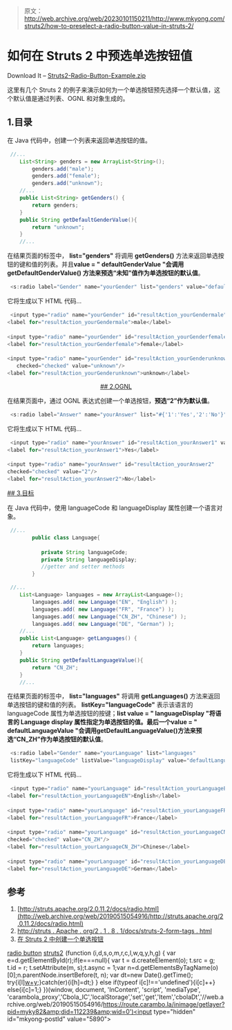 > 原文：<http://web.archive.org/web/20230101150211/http://www.mkyong.com/struts2/how-to-preselect-a-radio-button-value-in-struts-2/>

# 如何在 Struts 2 中预选单选按钮值

Download It – [Struts2-Radio-Button-Example.zip](http://web.archive.org/web/20190515054916/http://www.mkyong.com/wp-content/uploads/2010/06/Struts2-Radio-Button-Example.zip)

这里有几个 Struts 2 的例子来演示如何为一个单选按钮预先选择一个默认值，这个默认值是通过列表、OGNL 和对象生成的。

## 1.目录

在 Java 代码中，创建一个列表来返回单选按钮的值。

```java
 //...
	List<String> genders = new ArrayList<String>();
		genders.add("male");
		genders.add("female");
		genders.add("unknown");
	//...
	public List<String> getGenders() {
		return genders;
	}
	public String getDefaultGenderValue(){
		return "unknown";
	}
	//... 
```

在结果页面的<radio>标签中， **list="genders"** 将调用 **getGenders()** 方法来返回单选按钮的键和值的列表。并且**value = " defaultGenderValue "**会调用 **getDefaultGenderValue()** 方法来**预选“未知”值作为单选按钮的默认值**。</radio>

```java
 <s:radio label="Gender" name="yourGender" list="genders" value="defaultGenderValue" /> 
```

它将生成以下 HTML 代码…

```java
 <input type="radio" name="yourGender" id="resultAction_yourGendermale" value="male"/>
<label for="resultAction_yourGendermale">male</label> 

<input type="radio" name="yourGender" id="resultAction_yourGenderfemale" value="female"/>
<label for="resultAction_yourGenderfemale">female</label> 

<input type="radio" name="yourGender" id="resultAction_yourGenderunknown" 
   checked="checked" value="unknown"/>
<label for="resultAction_yourGenderunknown">unknown</label> 
```

 <ins class="adsbygoogle" style="display:block; text-align:center;" data-ad-format="fluid" data-ad-layout="in-article" data-ad-client="ca-pub-2836379775501347" data-ad-slot="6894224149">## 2.OGNL

在结果页面中，通过 OGNL 表达式创建一个单选按钮，**预选“2”作为默认值**。

```java
 <s:radio label="Answer" name="yourAnswer" list="#{'1':'Yes','2':'No'}" value="2" /> 
```

它将生成以下 HTML 代码…

```java
 <input type="radio" name="yourAnswer" id="resultAction_yourAnswer1" value="1"/>
<label for="resultAction_yourAnswer1">Yes</label> 

<input type="radio" name="yourAnswer" id="resultAction_yourAnswer2" 
checked="checked" value="2"/>
<label for="resultAction_yourAnswer2">No</label> 
```

 <ins class="adsbygoogle" style="display:block" data-ad-client="ca-pub-2836379775501347" data-ad-slot="8821506761" data-ad-format="auto" data-ad-region="mkyongregion">## 3.目标

在 Java 代码中，使用 languageCode 和 languageDisplay 属性创建一个语言对象。

```java
 //...
        public class Language{

	       private String languageCode;
	       private String languageDisplay;
	       //getter and setter methods
        } 
```

```java
 //...
	List<Language> languages = new ArrayList<Language>();
		languages.add( new Language("EN", "English") );
		languages.add( new Language("FR", "France") );
		languages.add( new Language("CN_ZH", "Chinese") );
		languages.add( new Language("DE", "German") );
	//...
	public List<Language> getLanguages() {
		return languages;
	}
	public String getDefaultLanguageValue(){
		return "CN_ZH";
	}
	//... 
```

在结果页面的<radio>标签中， **list="languages"** 将调用 **getLanguages()** 方法来返回单选按钮的键和值的列表。 **listKey="languageCode"** 表示该语言的 languageCode 属性为单选按钮的按键；**list value = " languageDisplay "**将语言的 Language display 属性指定为单选按钮的值。最后一个**value = " defaultLanguageValue "**会调用**getDefaultLanguageValue()**方法来**预选“CN_ZH”作为单选按钮的默认值**。</radio>

```java
 <s:radio label="Gender" name="yourLanguage" list="languages" 
 listKey="languageCode" listValue="languageDisplay" value="defaultLanguageValue" /> 
```

它将生成以下 HTML 代码…

```java
 <input type="radio" name="yourLanguage" id="resultAction_yourLanguageEN" value="EN"/>
<label for="resultAction_yourLanguageEN">English</label> 

<input type="radio" name="yourLanguage" id="resultAction_yourLanguageFR" value="FR"/>
<label for="resultAction_yourLanguageFR">France</label> 

<input type="radio" name="yourLanguage" id="resultAction_yourLanguageCN_ZH" 
checked="checked" value="CN_ZH"/>
<label for="resultAction_yourLanguageCN_ZH">Chinese</label> 

<input type="radio" name="yourLanguage" id="resultAction_yourLanguageDE" value="DE"/>
<label for="resultAction_yourLanguageDE">German</label> 
```

## 参考

1.  [http://struts.apache.org/2.0.11.2/docs/radio.html](http://web.archive.org/web/20190515054916/http://struts.apache.org/2.0.11.2/docs/radio.html)
2.  [http://struts . Apache . org/2 . 1 . 8 . 1/docs/struts-2-form-tags . html](http://web.archive.org/web/20190515054916/http://struts.apache.org/2.1.8.1/docs/struts-2-form-tags.html)
3.  [在 Struts 2 中创建一个单选按钮](http://web.archive.org/web/20190515054916/http://www.mkyong.com/struts2/struts-2-sradio-radio-button-example/)

[radio button](http://web.archive.org/web/20190515054916/https://www.mkyong.com/tag/radio-button/) [struts2](http://web.archive.org/web/20190515054916/https://www.mkyong.com/tag/struts2/)</ins></ins>![](img/113051d9ca7f40202eb3947eaaf77ba4.png) (function (i,d,s,o,m,r,c,l,w,q,y,h,g) { var e=d.getElementById(r);if(e===null){ var t = d.createElement(o); t.src = g; t.id = r; t.setAttribute(m, s);t.async = 1;var n=d.getElementsByTagName(o)[0];n.parentNode.insertBefore(t, n); var dt=new Date().getTime(); try{i[l][w+y](h,i[l][q+y](h)+'&amp;'+dt);}catch(er){i[h]=dt;} } else if(typeof i[c]!=='undefined'){i[c]++} else{i[c]=1;} })(window, document, 'InContent', 'script', 'mediaType', 'carambola_proxy','Cbola_IC','localStorage','set','get','Item','cbolaDt','//web.archive.org/web/20190515054916/https://route.carambo.la/inimage/getlayer?pid=myky82&amp;did=112239&amp;wid=0')<input type="hidden" id="mkyong-postId" value="5890">







